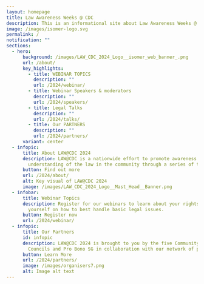 ```yaml
---
layout: homepage
title: Law Awareness Weeks @ CDC
description: This is an informational site about Law Awareness Weeks @ CDC.
image: /images/isomer-logo.svg
permalink: /
notification: ""
sections:
  - hero:
      background: /images/LAW_CDC_2024_Logo__isomer_web_banner_.png
      url: /about/
      key_highlights:
        - title: WEBINAR TOPICS
          description: ""
          url: /2024/webinar/
        - title: Webinar Speakers & moderators
          description: ""
          url: /2024/speakers/
        - title: Legal Talks
          description: ""
          url: /2024/talks/
        - title: Our PARTNERS
          description: ""
          url: /2024/partners/
      variant: center
  - infopic:
      title: About LAW@CDC 2024
      description: LAW@CDC is a nationwide effort to promote awareness and
        understanding of the law in the community through a series of talks.
      button: Find out more
      url: /2024/about/
      alt: Key visual of LAW@CDC 2024
      image: /images/LAW_CDC_2024_Logo__Mast_Head__Banner.png
  - infobar:
      title: Webinar Topics
      description: Register for our webinars to learn about your rights and equip
        yourself on how to best handle basic legal issues.
      button: Register now
      url: /2024/webinar/
  - infopic:
      title: Our Partners
      id: infopic
      description: LAW@CDC 2024 is brought to you by the five Community Development
        Councils and Pro Bono SG in collaboration with our network of partners.
      button: Learn More
      url: /2024/partners/
      image: /images/organisers7.png
      alt: Image alt text
---
```

